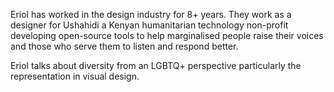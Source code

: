 Eriol has worked in the design industry for 8+ years. They work as a designer for Ushahidi a Kenyan humanitarian technology non-profit developing open-source tools to help marginalised people raise their voices and those who serve them to listen and respond better.

Eriol talks about diversity from an LGBTQ+ perspective particularly the representation in visual design.